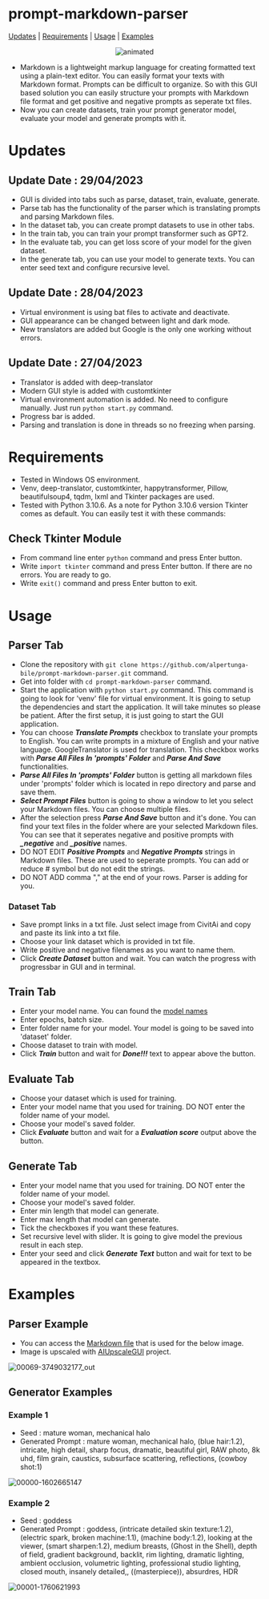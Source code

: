 # prompt-markdown-parser

[Updates](https://github.com/alpertunga-bile/prompt-markdown-parser#updates) | [Requirements](https://github.com/alpertunga-bile/prompt-markdown-parser#requirements) | [Usage](https://github.com/alpertunga-bile/prompt-markdown-parser#usage) | [Examples](https://github.com/alpertunga-bile/prompt-markdown-parser#example)

<p align="center">
  <img src=https://user-images.githubusercontent.com/76731692/234883310-86fceaa3-45b3-4870-83ca-3642b98ccf20.gif alt="animated" />
</p>

- Markdown is a lightweight markup language for creating formatted text using a plain-text editor. You can easily format your texts with Markdown format. Prompts can be difficult to organize. So with this GUI based solution you can easily structure your prompts with Markdown file format and get positive and negative prompts as seperate txt files. 
- Now you can create datasets, train your prompt generator model, evaluate your model and generate prompts with it.

# Updates
## Update Date : 29/04/2023
- GUI is divided into tabs such as parse, dataset, train, evaluate, generate.
- Parse tab has the functionality of the parser which is translating prompts and parsing Markdown files.
- In the dataset tab, you can create prompt datasets to use in other tabs.
- In the train tab, you can train your prompt transformer such as GPT2.
- In the evaluate tab, you can get loss score of your model for the given dataset.
- In the generate tab, you can use your model to generate texts. You can enter seed text and configure recursive level.

## Update Date : 28/04/2023
- Virtual environment is using bat files to activate and deactivate.
- GUI appearance can be changed between light and dark mode.
- New translators are added but Google is the only one working without errors.

## Update Date : 27/04/2023
- Translator is added with deep-translator
- Modern GUI style is added with customtkinter
- Virtual environment automation is added. No need to configure manually. Just run ```python start.py``` command.
- Progress bar is added.
- Parsing and translation is done in threads so no freezing when parsing.

# Requirements
- Tested in Windows OS environment.
- Venv, deep-translator, customtkinter, happytransformer, Pillow, beautifulsoup4, tqdm, lxml and Tkinter packages are used.
- Tested with Python 3.10.6. As a note for Python 3.10.6 version Tkinter comes as default. You can easily test it with these commands:

## Check Tkinter Module
- From command line enter ```python``` command and press Enter button.
- Write ```import tkinter``` command and press Enter button. If there are no errors. You are ready to go.
- Write ```exit()``` command and press Enter button to exit.

# Usage
## Parser Tab
- Clone the repository with ```git clone https://github.com/alpertunga-bile/prompt-markdown-parser.git``` command.
- Get into folder with ```cd prompt-markdown-parser``` command.
- Start the application with ```python start.py``` command. This command is going to look for 'venv' file for virtual environment. It is going to setup the dependencies and start the application. It will take minutes so please be patient. After the first setup, it is just going to start the GUI application. 
- You can choose ***Translate Prompts*** checkbox to translate your prompts to English. You can write prompts in a mixture of English and your native language. GoogleTranslator is used for translation. This checkbox works with ***Parse All Files In 'prompts' Folder*** and ***Parse And Save*** functionalities.
- ***Parse All Files In 'prompts' Folder*** button is getting all markdown files under 'prompts' folder which is located in repo directory and parse and save them.
- ***Select Prompt Files*** button is going to show a window to let you select your Markdown files. You can choose multiple files.
- After the selection press ***Parse And Save*** button and it's done. You can find your text files in the folder where are your selected Markdown files. You can see that it seperates negative and positive prompts with ***_negative*** and ***_positive*** names.
- DO NOT EDIT ***Positive Prompts*** and ***Negative Prompts*** strings in Markdown files. These are used to seperate prompts. You can add or reduce # symbol but do not edit the strings.
- DO NOT ADD comma "," at the end of your rows. Parser is adding for you.
### Dataset Tab
- Save prompt links in a txt file. Just select image from CivitAi and copy and paste its link into a txt file. 
- Choose your link dataset which is provided in txt file.
- Write positive and negative filenames as you want to name them.
- Click ***Create Dataset*** button and wait. You can watch the progress with progressbar in GUI and in terminal.
## Train Tab
- Enter your model name. You can found the [model names](https://huggingface.co/models?pipeline_tag=text-generation)
- Enter epochs, batch size.
- Enter folder name for your model. Your model is going to be saved into 'dataset' folder.
- Choose dataset to train with model.
- Click ***Train*** button and wait for ***Done!!!*** text to appear above the button.
## Evaluate Tab
- Choose your dataset which is used for training.
- Enter your model name that you used for training. DO NOT enter the folder name of your model.
- Choose your model's saved folder.
- Click ***Evaluate*** button and wait for a ***Evaluation score*** output above the button.
## Generate Tab
- Enter your model name that you used for training. DO NOT enter the folder name of your model.
- Choose your model's saved folder.
- Enter min length that model can generate.
- Enter max length that model can generate.
- Tick the checkboxes if you want these features.
- Set recursive level with slider. It is going to give model the previous result in each step.
- Enter your seed and click ***Generate Text*** button and wait for text to be appeared in the textbox.

# Examples
## Parser Example
- You can access the [Markdown file](https://github.com/alpertunga-bile/prompt-markdown-parser/blob/master/example/example.md) that is used for the below image.
- Image is upscaled with [AIUpscaleGUI](https://github.com/alpertunga-bile/AIUpscaleGUI) project.

![00069-3749032177_out](https://user-images.githubusercontent.com/76731692/233834377-0b2b717b-5301-4672-93d4-0d8a56d68a88.png)

## Generator Examples
### Example 1
- Seed : mature woman, mechanical halo
- Generated Prompt : mature woman, mechanical halo, (blue hair:1.2), intricate, high detail, sharp focus, dramatic, beautiful girl, RAW photo, 8k uhd, film grain, caustics, subsurface scattering, reflections, (cowboy shot:1)

![00000-1602665147](https://user-images.githubusercontent.com/76731692/235329481-ae4017cd-4a9a-4d26-8993-a5515a43bdc9.jpg)

### Example 2
- Seed : goddess
- Generated Prompt : goddess, (intricate detailed skin texture:1.2), (electric spark, broken machine:1.1), (machine body:1.2), looking at the viewer, (smart sharpen:1.2), medium breasts, (Ghost in the Shell), depth of field, gradient background, backlit, rim lighting, dramatic lighting, ambient occlusion, volumetric lighting, professional studio lighting, closed mouth, insanely detailed,, ((masterpiece)), absurdres, HDR

![00001-1760621993](https://user-images.githubusercontent.com/76731692/235329508-e33b0d29-c72f-4b12-8e1b-11b35e45dedc.png)
